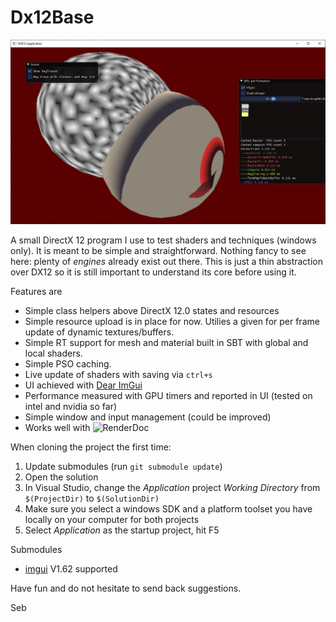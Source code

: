 # Dx12Base

![dx12appscreenshot](https://github.com/sebh/Dx12Base/blob/master/DX12Application.png)

A small DirectX 12 program I use to test shaders and techniques (windows only). It is meant to be simple and straightforward. Nothing fancy to see here: plenty of _engines_ already exist out there. This is just a thin abstraction over DX12 so it is still important to understand its core before using it.

Features are
* Simple class helpers above DirectX 12.0 states and resources
* Simple resource upload is in place for now. Utilies a given for per frame update of dynamic textures/buffers.
* Simple RT support for mesh and material built in SBT with global and local shaders.
* Simple PSO caching.
* Live update of shaders with saving via `ctrl+s`
* UI achieved with [Dear ImGui](https://github.com/ocornut/imgui)
* Performance measured with GPU timers and reported in UI (tested on intel and nvidia so far)
* Simple window and input management (could be improved)
* Works well with ![RenderDoc](https://renderdoc.org/)

When cloning the project the first time:
1. Update submodules (run `git submodule update`)
1. Open the solution 
2. In Visual Studio, change the _Application_ project _Working Directory_ from `$(ProjectDir)` to `$(SolutionDir)`
3. Make sure you select a windows SDK and a platform toolset you have locally on your computer for both projects
4. Select _Application_ as the startup project, hit F5

Submodules
* [imgui](https://github.com/ocornut/imgui) V1.62 supported

Have fun and do not hesitate to send back suggestions.

Seb
